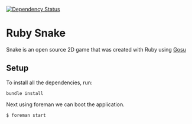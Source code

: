 [![Dependency Status](https://gemnasium.com/tille/ruby-snake.svg)](https://gemnasium.com/tille/ruby-snake)

Ruby Snake
==========

Snake is an open source 2D game that was created with Ruby using [Gosu](http://www.libgosu.org/)

## Setup
To install all the dependencies, run:

```
bundle install
```

Next using foreman we can boot the application.

```
$ foreman start
```
